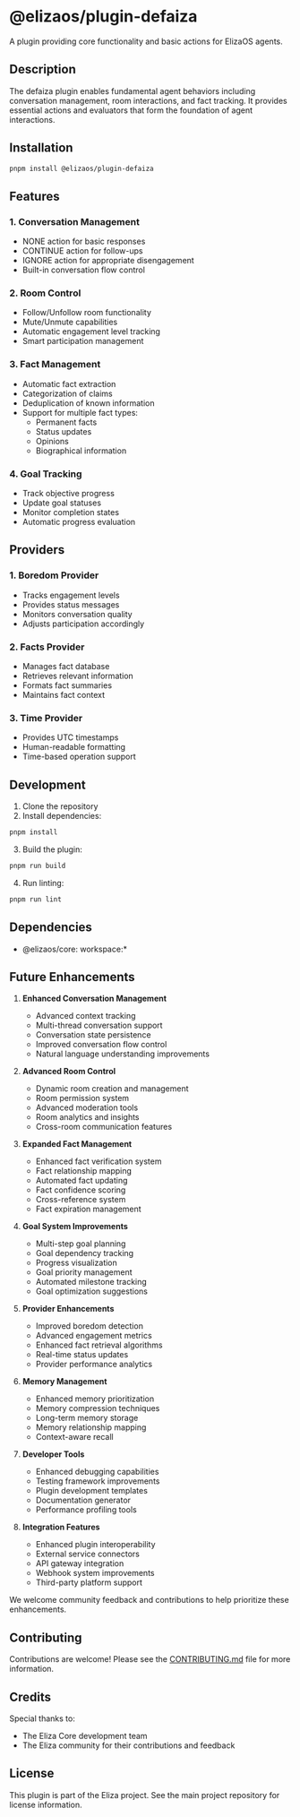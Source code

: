 # @elizaos/plugin-defaiza

A plugin providing core functionality and basic actions for ElizaOS agents.

## Description

The defaiza plugin enables fundamental agent behaviors including conversation management, room interactions, and fact tracking. It provides essential actions and evaluators that form the foundation of agent interactions.

## Installation

```bash
pnpm install @elizaos/plugin-defaiza
```

## Features

### 1. Conversation Management

- NONE action for basic responses
- CONTINUE action for follow-ups
- IGNORE action for appropriate disengagement
- Built-in conversation flow control

### 2. Room Control

- Follow/Unfollow room functionality
- Mute/Unmute capabilities
- Automatic engagement level tracking
- Smart participation management

### 3. Fact Management

- Automatic fact extraction
- Categorization of claims
- Deduplication of known information
- Support for multiple fact types:
    - Permanent facts
    - Status updates
    - Opinions
    - Biographical information

### 4. Goal Tracking

- Track objective progress
- Update goal statuses
- Monitor completion states
- Automatic progress evaluation

## Providers

### 1. Boredom Provider

- Tracks engagement levels
- Provides status messages
- Monitors conversation quality
- Adjusts participation accordingly

### 2. Facts Provider

- Manages fact database
- Retrieves relevant information
- Formats fact summaries
- Maintains fact context

### 3. Time Provider

- Provides UTC timestamps
- Human-readable formatting
- Time-based operation support

## Development

1. Clone the repository
2. Install dependencies:

```bash
pnpm install
```

3. Build the plugin:

```bash
pnpm run build
```

4. Run linting:

```bash
pnpm run lint
```

## Dependencies

- @elizaos/core: workspace:\*

## Future Enhancements

1. **Enhanced Conversation Management**

    - Advanced context tracking
    - Multi-thread conversation support
    - Conversation state persistence
    - Improved conversation flow control
    - Natural language understanding improvements

2. **Advanced Room Control**

    - Dynamic room creation and management
    - Room permission system
    - Advanced moderation tools
    - Room analytics and insights
    - Cross-room communication features

3. **Expanded Fact Management**

    - Enhanced fact verification system
    - Fact relationship mapping
    - Automated fact updating
    - Fact confidence scoring
    - Cross-reference system
    - Fact expiration management

4. **Goal System Improvements**

    - Multi-step goal planning
    - Goal dependency tracking
    - Progress visualization
    - Goal priority management
    - Automated milestone tracking
    - Goal optimization suggestions

5. **Provider Enhancements**

    - Improved boredom detection
    - Advanced engagement metrics
    - Enhanced fact retrieval algorithms
    - Real-time status updates
    - Provider performance analytics

6. **Memory Management**

    - Enhanced memory prioritization
    - Memory compression techniques
    - Long-term memory storage
    - Memory relationship mapping
    - Context-aware recall

7. **Developer Tools**

    - Enhanced debugging capabilities
    - Testing framework improvements
    - Plugin development templates
    - Documentation generator
    - Performance profiling tools

8. **Integration Features**
    - Enhanced plugin interoperability
    - External service connectors
    - API gateway integration
    - Webhook system improvements
    - Third-party platform support

We welcome community feedback and contributions to help prioritize these enhancements.

## Contributing

Contributions are welcome! Please see the [CONTRIBUTING.md](CONTRIBUTING.md) file for more information.

## Credits

Special thanks to:

- The Eliza Core development team
- The Eliza community for their contributions and feedback

## License

This plugin is part of the Eliza project. See the main project repository for license information.
